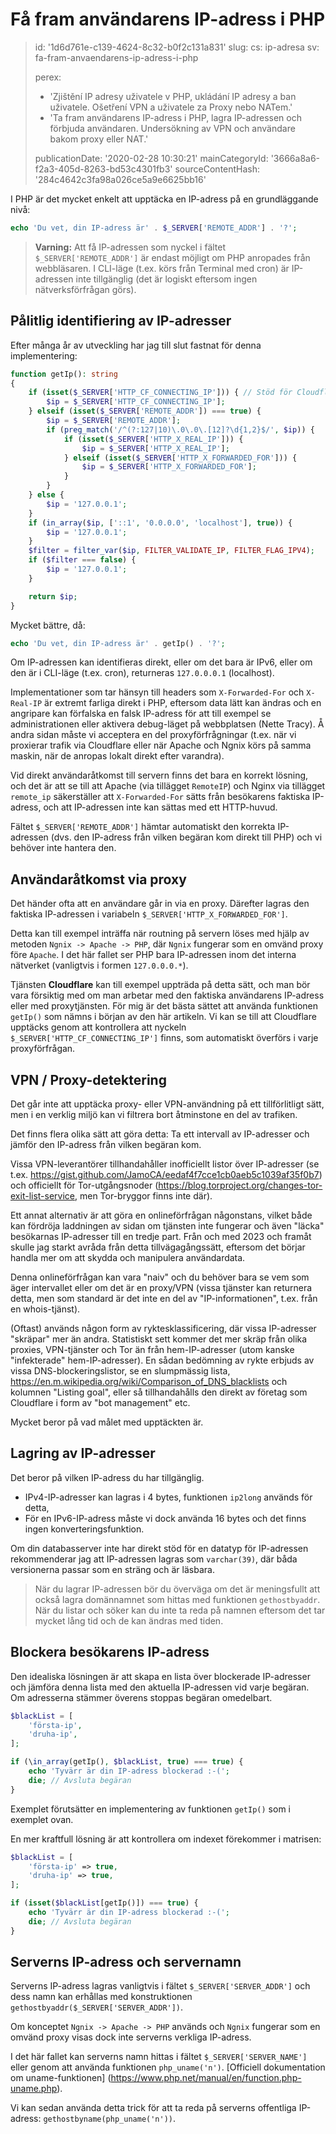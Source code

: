 Få fram användarens IP-adress i PHP
===================================

> id: '1d6d761e-c139-4624-8c32-b0f2c131a831'
> slug:
> 	cs: ip-adresa
> 	sv: fa-fram-anvaendarens-ip-adress-i-php
> 
> perex:
> 	- 'Zjištění IP adresy uživatele v PHP, ukládání IP adresy a ban uživatele. Ošetření VPN a uživatele za Proxy nebo NATem.'
> 	- 'Ta fram användarens IP-adress i PHP, lagra IP-adressen och förbjuda användaren. Undersökning av VPN och användare bakom proxy eller NAT.'
> 
> publicationDate: '2020-02-28 10:30:21'
> mainCategoryId: '3666a8a6-f2a3-405d-8263-bd53c4301fb3'
> sourceContentHash: '284c4642c3fa98a026ce5a9e6625bb16'

I PHP är det mycket enkelt att upptäcka en IP-adress på en grundläggande nivå:

```php
echo 'Du vet, din IP-adress är' . $_SERVER['REMOTE_ADDR'] . '?';
```

> **Varning:** Att få IP-adressen som nyckel i fältet `$_SERVER['REMOTE_ADDR']` är endast möjligt om PHP anropades från webbläsaren. I CLI-läge (t.ex. körs från Terminal med cron) är IP-adressen inte tillgänglig (det är logiskt eftersom ingen nätverksförfrågan görs).

Pålitlig identifiering av IP-adresser
-----------------------------

Efter många år av utveckling har jag till slut fastnat för denna implementering:

```php
function getIp(): string
{
    if (isset($_SERVER['HTTP_CF_CONNECTING_IP'])) { // Stöd för Cloudflare
        $ip = $_SERVER['HTTP_CF_CONNECTING_IP'];
    } elseif (isset($_SERVER['REMOTE_ADDR']) === true) {
        $ip = $_SERVER['REMOTE_ADDR'];
        if (preg_match('/^(?:127|10)\.0\.0\.[12]?\d{1,2}$/', $ip)) {
            if (isset($_SERVER['HTTP_X_REAL_IP'])) {
                $ip = $_SERVER['HTTP_X_REAL_IP'];
            } elseif (isset($_SERVER['HTTP_X_FORWARDED_FOR'])) {
                $ip = $_SERVER['HTTP_X_FORWARDED_FOR'];
            }
        }
    } else {
        $ip = '127.0.0.1';
    }
    if (in_array($ip, ['::1', '0.0.0.0', 'localhost'], true)) {
        $ip = '127.0.0.1';
    }
    $filter = filter_var($ip, FILTER_VALIDATE_IP, FILTER_FLAG_IPV4);
    if ($filter === false) {
        $ip = '127.0.0.1';
    }

    return $ip;
}
```

Mycket bättre, då:

```php
echo 'Du vet, din IP-adress är' . getIp() . '?';
```

Om IP-adressen kan identifieras direkt, eller om det bara är IPv6, eller om den är i CLI-läge (t.ex. cron), returneras `127.0.0.0.1` (localhost).

Implementationer som tar hänsyn till headers som `X-Forwarded-For` och `X-Real-IP` är extremt farliga direkt i PHP, eftersom data lätt kan ändras och en angripare kan förfalska en falsk IP-adress för att till exempel se administrationen eller aktivera debug-läget på webbplatsen (Nette Tracy). Å andra sidan måste vi acceptera en del proxyförfrågningar (t.ex. när vi proxierar trafik via Cloudflare eller när Apache och Ngnix körs på samma maskin, när de anropas lokalt direkt efter varandra).

Vid direkt användaråtkomst till servern finns det bara en korrekt lösning, och det är att se till att Apache (via tillägget `RemoteIP`) och Nginx via tillägget `remote_ip` säkerställer att `X-Forwarded-For` sätts från besökarens faktiska IP-adress, och att IP-adressen inte kan sättas med ett HTTP-huvud.

Fältet `$_SERVER['REMOTE_ADDR']` hämtar automatiskt den korrekta IP-adressen (dvs. den IP-adress från vilken begäran kom direkt till PHP) och vi behöver inte hantera den.

Användaråtkomst via proxy
----------------------------

Det händer ofta att en användare går in via en proxy. Därefter lagras den faktiska IP-adressen i variabeln `$_SERVER['HTTP_X_FORWARDED_FOR']`.

Detta kan till exempel inträffa när routning på servern löses med hjälp av metoden `Ngnix -> Apache -> PHP`, där `Ngnix` fungerar som en omvänd proxy före `Apache`. I det här fallet ser PHP bara IP-adressen inom det interna nätverket (vanligtvis i formen `127.0.0.0.*`).

Tjänsten **Cloudflare** kan till exempel uppträda på detta sätt, och man bör vara försiktig med om man arbetar med den faktiska användarens IP-adress eller med proxytjänsten. För mig är det bästa sättet att använda funktionen `getIp()` som nämns i början av den här artikeln. Vi kan se till att Cloudflare upptäcks genom att kontrollera att nyckeln `$_SERVER['HTTP_CF_CONNECTING_IP']` finns, som automatiskt överförs i varje proxyförfrågan.

VPN / Proxy-detektering
-------------------

Det går inte att upptäcka proxy- eller VPN-användning på ett tillförlitligt sätt, men i en verklig miljö kan vi filtrera bort åtminstone en del av trafiken.

Det finns flera olika sätt att göra detta: Ta ett intervall av IP-adresser och jämför den IP-adress från vilken begäran kom.

Vissa VPN-leverantörer tillhandahåller inofficiellt listor över IP-adresser (se t.ex. https://gist.github.com/JamoCA/eedaf4f7cce1cb0aeb5c1039af35f0b7) och officiellt för Tor-utgångsnoder (https://blog.torproject.org/changes-tor-exit-list-service, men Tor-bryggor finns inte där).

Ett annat alternativ är att göra en onlineförfrågan någonstans, vilket både kan fördröja laddningen av sidan om tjänsten inte fungerar och även "läcka" besökarnas IP-adresser till en tredje part. Från och med 2023 och framåt skulle jag starkt avråda från detta tillvägagångssätt, eftersom det börjar handla mer om att skydda och manipulera användardata.

Denna onlineförfrågan kan vara "naiv" och du behöver bara se vem som äger intervallet eller om det är en proxy/VPN (vissa tjänster kan returnera detta, men som standard är det inte en del av "IP-informationen", t.ex. från en whois-tjänst).

(Oftast) används någon form av ryktesklassificering, där vissa IP-adresser "skräpar" mer än andra. Statistiskt sett kommer det mer skräp från olika proxies, VPN-tjänster och Tor än från hem-IP-adresser (utom kanske "infekterade" hem-IP-adresser). En sådan bedömning av rykte erbjuds av vissa DNS-blockeringslistor, se en slumpmässig lista, https://en.m.wikipedia.org/wiki/Comparison_of_DNS_blacklists och kolumnen "Listing goal", eller så tillhandahålls den direkt av företag som Cloudflare i form av "bot management" etc.

Mycket beror på vad målet med upptäckten är.

Lagring av IP-adresser
------------------

Det beror på vilken IP-adress du har tillgänglig.

- IPv4-IP-adresser kan lagras i 4 bytes, funktionen `ip2long` används för detta,
- För en IPv6-IP-adress måste vi dock använda 16 bytes och det finns ingen konverteringsfunktion.

Om din databasserver inte har direkt stöd för en datatyp för IP-adressen rekommenderar jag att IP-adressen lagras som `varchar(39)`, där båda versionerna passar som en sträng och är läsbara.

> När du lagrar IP-adressen bör du överväga om det är meningsfullt att också lagra domännamnet som hittas med funktionen `gethostbyaddr`. När du listar och söker kan du inte ta reda på namnen eftersom det tar mycket lång tid och de kan ändras med tiden.

Blockera besökarens IP-adress
-----------------------------

Den idealiska lösningen är att skapa en lista över blockerade IP-adresser och jämföra denna lista med den aktuella IP-adressen vid varje begäran. Om adresserna stämmer överens stoppas begäran omedelbart.

```php
$blackList = [
    'första-ip',
    'druha-ip',
];

if (\in_array(getIp(), $blackList, true) === true) {
    echo 'Tyvärr är din IP-adress blockerad :-(';
    die; // Avsluta begäran
}
```

Exemplet förutsätter en implementering av funktionen `getIp()` som i exemplet ovan.

En mer kraftfull lösning är att kontrollera om indexet förekommer i matrisen:

```php
$blackList = [
    'första-ip' => true,
    'druha-ip' => true,
];

if (isset($blackList[getIp()]) === true) {
    echo 'Tyvärr är din IP-adress blockerad :-(';
    die; // Avsluta begäran
}
```

Serverns IP-adress och servernamn
---------------------------------

Serverns IP-adress lagras vanligtvis i fältet `$_SERVER['SERVER_ADDR']` och dess namn kan erhållas med konstruktionen `gethostbyaddr($_SERVER['SERVER_ADDR'])`.

Om konceptet `Ngnix -> Apache -> PHP` används och `Ngnix` fungerar som en omvänd proxy visas dock inte serverns verkliga IP-adress.

I det här fallet kan serverns namn hittas i fältet `$_SERVER['SERVER_NAME']` eller genom att använda funktionen `php_uname('n')`. [Officiell dokumentation om uname-funktionen] (https://www.php.net/manual/en/function.php-uname.php).

Vi kan sedan använda detta trick för att ta reda på serverns offentliga IP-adress: `gethostbyname(php_uname('n'))`.
